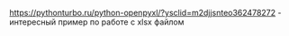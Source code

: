https://pythonturbo.ru/python-openpyxl/?ysclid=m2djjsnteo362478272   - интересный пример по работе с xlsx файлом
